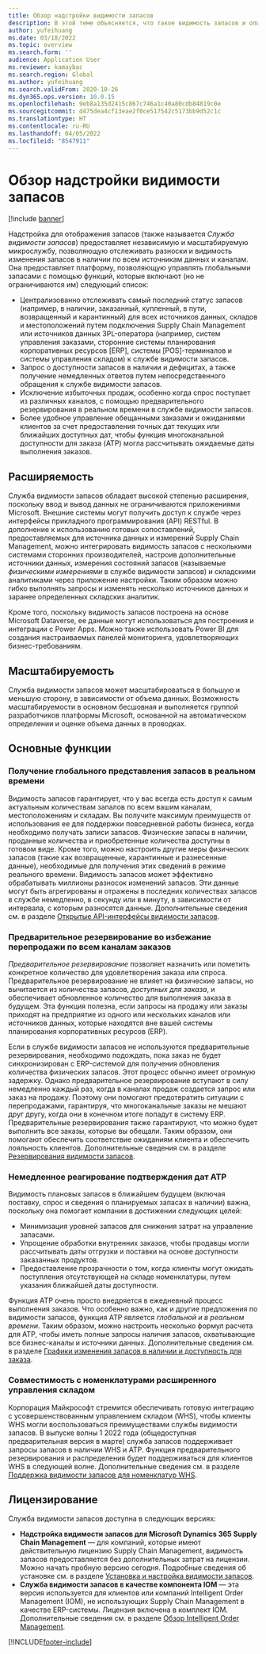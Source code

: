 ```yaml
---
title: Обзор надстройки видимости запасов
description: В этой теме объясняется, что такое видимость запасов и описываются ее возможности.
author: yufeihuang
ms.date: 03/18/2022
ms.topic: overview
ms.search.form: ''
audience: Application User
ms.reviewer: kamaybac
ms.search.region: Global
ms.author: yufeihuang
ms.search.validFrom: 2020-10-26
ms.dyn365.ops.version: 10.0.15
ms.openlocfilehash: 9eb8a135d2415c867c746a1c40a80cdb84819c0e
ms.sourcegitcommit: d475dea4cf13eae2f0ce517542c5173bb9d52c1c
ms.translationtype: HT
ms.contentlocale: ru-RU
ms.lasthandoff: 04/05/2022
ms.locfileid: "8547911"
---
```

# <a name="inventory-visibility-add-in-overview"></a>Обзор надстройки видимости запасов

[!include [banner](../includes/banner.md)]

Надстройка для отображения запасов (также называется *Служба видимости запасов*) предоставляет независимую и масштабируемую микрослужбу, позволяющую отслеживать разноски и видимость изменения запасов в наличии по всем источникам данных и каналам. Она предоставляет платформу, позволяющую управлять глобальными запасами с помощью функций, которые включают (но не ограничиваются им) следующий список:

- Централизованно отслеживать самый последний статус запасов (например, в наличии, заказанный, купленный, в пути, возвращенный и карантинный) для всех источников данных, складов и местоположений путем подключения Supply Chain Management или источников данных 3PL-оператора (например, систем управления заказами, сторонние системы планирования корпоративных ресурсов \[ERP\], системы \[POS\]-терминалов и системы управления складом) к службе видимости запасов.
- Запрос о доступности запасов в наличии и дефицитах, а также получение немедленных ответов путем непосредственного обращения к службе видимости запасов.
- Исключение избыточных продаж, особенно когда спрос поступает из различных каналов, с помощью предварительного резервирования в реальном времени в службе видимости запасов.
- Более удобное управление обещанными заказами и ожиданиями клиентов за счет предоставления точных дат текущих или ближайших доступных дат, чтобы функция многоканальной доступности для заказа (ATP) могла рассчитывать ожидаемые даты выполнения заказов.

## <a name="extensibility"></a>Расширяемость

Служба видимости запасов обладает высокой степенью расширения, поскольку ввод и вывод данных не ограничиваются приложениями Microsoft. Внешние системы могут получить доступ к службе через интерфейсы прикладного программирования (API) RESTful. В дополнение к использованию готовых сопоставлений, предоставляемых для источника данных и измерений Supply Chain Management, можно интегрировать видимость запасов с несколькими системами сторонних производителей, настроив дополнительные источники данных, измерения состояний запасов (называемые *физическими измерениями* в службе видимости запасов) и складскими аналитиками через приложение настройки. Таким образом можно гибко выполнять запросы и изменять несколько источников данных и заранее определенных складских аналитик.

Кроме того, поскольку видимость запасов построена на основе Microsoft Dataverse, ее данные могут использоваться для построения и интеграции с Power Apps. Можно также использовать Power BI для создания настраиваемых панелей мониторинга, удовлетворяющих бизнес-требованиям.

## <a name="scalability"></a>Масштабируемость

Служба видимости запасов может масштабироваться в большую и меньшую сторону, в зависимости от объема данных. Возможность масштабируемости в основном бесшовная и выполняется группой разработчиков платформы Microsoft, основанной на автоматическом определении и оценке объема данных в проводках.

## <a name="feature-highlights"></a>Основные функции

### <a name="get-a-global-view-of-real-time-inventory"></a>Получение глобального представления запасов в реальном времени

Видимость запасов гарантирует, что у вас всегда есть доступ к самым актуальным количествам запалов по всем вашим каналам, местоположениям и складам. Вы получите максимум преимуществ от использования ее для поддержки повседневной работы бизнеса, когда необходимо получать записи запасов. Физические запасы в наличии, проданные количества и приобретенные количества доступны в готовом виде. Кроме того, можно настроить другие меры физических запасов (такие как возвращенные, карантинные и разнесенные данные), необходимые для получения этих сведений в режиме реального времени. Видимость запасов может эффективно обрабатывать миллионы разносок изменений запасов. Эти данные могут быть агрегированы и отражены в последних количествах запасов в службе немедленно, в секунду или в минуту, в зависимости от интервала, с которым разносятся данные. Дополнительные сведения см. в разделе [Открытые API-интерфейсы видимости запасов](inventory-visibility-api.md).

### <a name="soft-reservation-to-avoid-overselling-across-all-order-channels"></a>Предварительное резервирование во избежание перепродажи по всем каналам заказов

*Предварительное резервирование* позволяет назначить или пометить конкретное количество для удовлетворения заказа или спроса. Предварительное резервирование не влияет на физические запасы, но вычитается из количества запасов, *доступных для заказа*, и обеспечивает обновленное количество для выполнения заказа в будущем. Эта функция полезна, если запросы на продажу или заказы приходят на предприятие из одного или нескольких каналов или источников данных, которые находятся вне вашей системы планирования корпоративных ресурсов (ERP).

Если в службе видимости запасов не используются предварительные резервирования, необходимо подождать, пока заказ не будет синхронизирован с ERP-системой для получения обновления количества физических запасов. Этот процесс обычно имеет огромную задержку. Однако предварительное резервирование вступают в силу немедленно каждый раз, когда в каналах продаж создается запрос или заказ на продажу. Поэтому они помогают предотвратить ситуации с перепродажами, гарантируя, что многоканальные заказы не мешают друг другу, когда они в конечном итоге попадут в систему ERP. Предварительные резервирования также гарантируют, что можно будет выполнить все заказы, которые вы обещали. Таким образом, они помогают обеспечить соответствие ожиданиям клиента и обеспечить лояльность клиентов. Дополнительные сведения см. в разделе [Резервирования видимости запасов](inventory-visibility-reservations.md).

### <a name="immediate-response-of-atp-dates-confirmation"></a>Немедленное реагирование подтверждения дат ATP

Видимость плановых запасов в ближайшем будущем (включая поставку, спрос и сведения о планируемых запасах в наличии) важна, поскольку она помогает компании в достижении следующих целей:

- Минимизация уровней запасов для снижения затрат на управление запасами.
- Упрощение обработки внутренних заказов, чтобы продавцы могли рассчитывать даты отгрузки и поставки на основе доступности заказанных продуктов.
- Предоставление прозрачности о том, когда клиенты могут ожидать поступления отсутствующей на складе номенклатуры, путем указания ближайшей даты доступности.

Функция ATP очень просто внедряется в ежедневный процесс выполнения заказов. Что особенно важно, как и другие предложения по видимости запасов, функция ATP является *глобальной и в реальном времени*. Таким образом, можно настроить несколько формул расчета для ATP, чтобы иметь полные запросы наличия запасов, охватывающие все бизнес-каналы и источники данных. Дополнительные сведения см. в разделе [Графики изменения запасов в наличии и доступность для заказа](inventory-visibility-available-to-promise.md).

### <a name="compatibility-with-advanced-warehouse-management-items"></a>Совместимость с номенклатурами расширенного управления складом

Корпорация Майкрософт стремится обеспечивать готовую интеграцию с усовершенствованным управлением складом (WHS), чтобы клиенты WHS могли воспользоваться преимуществами службы видимости запасов. В выпуске волны 1 2022 года (общедоступная предварительная версия в марте) служба запасов поддерживает запросы запасов в наличии WHS и ATP. Функция предварительного резервирования и распределения будет поддерживаться для клиентов WHS в следующей волне. Дополнительные сведения см. в разделе [Поддержка видимости запасов для номенклатур WHS](inventory-visibility-whs-support.md).

## <a name="licensing"></a>Лицензирование

Служба видимости запасов доступна в следующих версиях:

- **Надстройка видимости запасов для Microsoft Dynamics 365 Supply Chain Management** — для компаний, которые имеют действительную лицензию Supply Chain Management, видимость запасов предоставляется без дополнительных затрат на лицензии. Можно начать пробную версию сегодня. Подробные сведения об установке см. в разделе [Установка и настройка видимости запасов](inventory-visibility-setup.md).
- **Служба видимости запасов в качестве компонента IOM** — эта версия используется для клиентов или компаний Intelligent Order Management (IOM), не использующих Supply Chain Management в качестве ERP-системы. Лицензия включена в комплект IOM. Дополнительные сведения см. в разделе [Обзор Intelligent Order Management](/dynamics365/intelligent-order-management/overview).

[!INCLUDE[footer-include](../../includes/footer-banner.md)]

